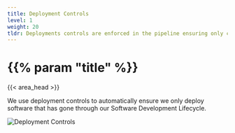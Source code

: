 ```yaml
---
title: Deployment Controls
level: 1
weight: 20
tldr: Deployments controls are enforced in the pipeline ensuring only compliant, approved software deployments
---
```

# {{% param "title" %}}
{{< area_head >}}


We use deployment controls to automatically ensure we only deploy software that
has gone through our Software Development Lifecycle.

![Deployment Controls](/images/deployment-control.png)